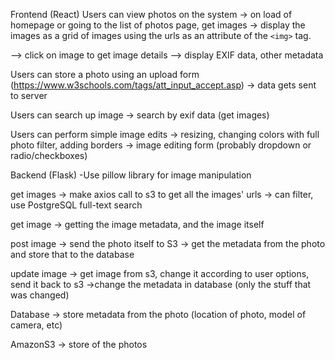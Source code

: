Frontend
(React)
  Users can view photos on the system
  -> on load of homepage or going to the list of photos page, get images
  -> display the images as a grid of images using the urls as an attribute of the `<img>` tag.

  --> click on image to get image details
  --> display EXIF data, other metadata

  Users can store a photo using an upload form
  (https://www.w3schools.com/tags/att_input_accept.asp)
  -> data gets sent to server

  Users can search up image 
  -> search by exif data (get images)

  Users can perform simple image edits
  -> resizing, changing colors with full photo filter, adding borders
  -> image editing form (probably dropdown or radio/checkboxes)

Backend
(Flask)
-Use pillow library for image manipulation

  get images
  -> make axios call to s3 to get all the images' urls
  -> can filter, use PostgreSQL full-text search

  get image
  -> getting the image metadata, and the image itself

  post image
  -> send the photo itself to S3
  -> get the metadata from the photo and store that to the database 

  update image
  -> get image from s3, change it according to user options, send it back to s3
  ->change the metadata in database
    (only the stuff that was changed)

  Database
  -> store metadata from the photo
    (location of photo, model of camera, etc)

  AmazonS3
  -> store of the photos